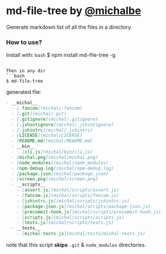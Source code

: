 # md-file-tree by [@michalbe](http://github.com/michalbe) #
Generate markdown list of all the files in a directory.

### How to use? ###
Install with:
```bash```
 $ npm install md-file-tree -g
```

Then in any dir
```bash
$ md-file-tree 
```

generated file:

```markdown
- __michal__
  - [.fancom](michal/.fancom)
  - [.git](michal/.git)
  - [.gitignore](michal/.gitignore)
  - [.jshintignore](michal/.jshintignore)
  - [.jshintrc](michal/.jshintrc)
  - [LICENSE](michal/LICENSE)
  - [README.md](michal/README.md)
  - __bin__
    - [cli.js](michal/bin/cli.js)
  - [michal.png](michal/michal.png)
  - [node_modules](michal/node_modules)
  - [npm-debug.log](michal/npm-debug.log)
  - [package.json](michal/package.json)
  - [screen.png](michal/screen.png)
  - __scripts__
    - [assert.js](michal/scripts/assert.js)
    - [fancom.js](michal/scripts/fancom.js)
    - [jshintrc.js](michal/scripts/jshintrc.js)
    - [package-json.js](michal/scripts/package-json.js)
    - [precommit-hook.js](michal/scripts/precommit-hook.js)
    - [scripts.js](michal/scripts/scripts.js)
    - [tests.js](michal/scripts/tests.js)
  - __tests__
    - [michal-tests.js](michal/tests/michal-tests.js)
```

note that this script __skips__ `.git` & `node_modules` directories.
